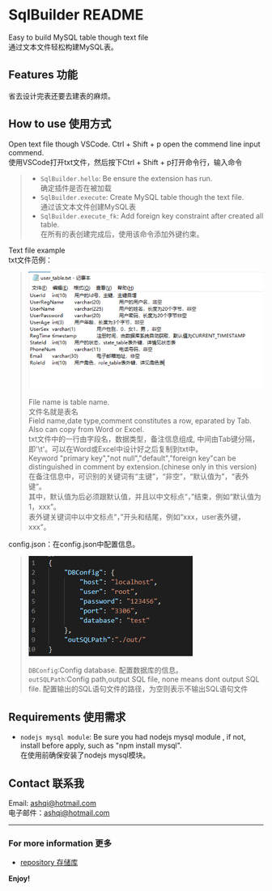 # SqlBuilder README
Easy to build MySQL table though text file  
通过文本文件轻松构建MySQL表。

## Features 功能
省去设计完表还要去建表的麻烦。

## How to use 使用方式
Open text file though VSCode. Ctrl + Shift + p open the commend line input commend.  
使用VSCode打开txt文件，然后按下Ctrl + Shift + p打开命令行，输入命令
>* `SqlBuilder.hello`: Be ensure the extension has run.  
>确定插件是否在被加载
>* `SqlBuilder.execute`: Create MySQL table though the text file.  
>通过该文本文件创建MySQL表
>* `SqlBuilder.execute_fk`: Add foreign key constraint after created all table.  
>在所有的表创建完成后，使用该命令添加外键约束。

Text file example  
txt文件范例：  
  
>![Image text](https://github.com/Syclight/SQLBuilder/blob/master/md/md_text_examp.bmp)  
>  
>File name is table name.  
>文件名就是表名  
>Field name,date type,comment constitutes a row, eparated by Tab. Also can copy from Word or Excel.  
>txt文件中的一行由字段名，数据类型，备注信息组成, 中间由Tab键分隔，即'\t'。可以在Word或Excel中设计好之后复制到txt中。  
>Keyword "primary key","not null","default","foreign key"can be distinguished in comment by extension.(chinese only in this version)  
>在备注信息中，可识别的关键词有“主键”，“非空”，“默认值为”，“表外键”。  
>其中，默认值为后必须跟默认值，并且以中文标点“，”结束，例如“默认值为1，xxx”。  
>表外键关键词中以中文标点“，”开头和结尾，例如“xxx，user表外键，xxx”。

config.json：在config.json中配置信息。
> ![Image text](https://github.com/Syclight/SQLBuilder/blob/master/md/md_cfg_examp.bmp)  
>  
>`DBConfig`:Config database. 配置数据库的信息。  
>`outSQLPath`:Config path,output SQL file, none means dont output SQL file. 配置输出的SQL语句文件的路径，为空则表示不输出SQL语句文件

## Requirements 使用需求
* `nodejs mysql module`: Be sure you had nodejs mysql module , if not, install before apply, such as "npm install mysql".  
   在使用前确保安装了nodejs mysql模块。

## Contact 联系我

Email: ashqi@hotmail.com  
电子邮件：ashqi@hotmail.com

-----------------------------------------------------------------------------------------------------------
### For more information 更多

* [repository 存储库](https://github.com/Syclight/SQLBuilder.git)

**Enjoy!**
